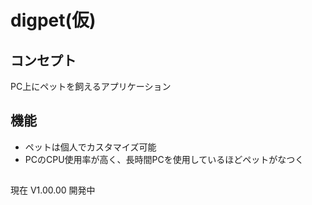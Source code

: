 # digpet(仮)
## コンセプト
PC上にペットを飼えるアプリケーション<br>
## 機能
- ペットは個人でカスタマイズ可能<br>
- PCのCPU使用率が高く、長時間PCを使用しているほどペットがなつく<br>
##
現在 V1.00.00 開発中<br>
